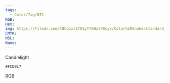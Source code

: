 ```yaml
---
tags:
  - Color/Tag/NTC
RGB:
Hex:
img: https://filedn.com/l0hpzxl1f01yT7GHxtF8cyk/Color%20Snake/standard_csv_to_svg//FCD917.svg
CMYK:
HSL:
Name:
---
```

Candlelight
```palette
#FCD917
```
RGB
